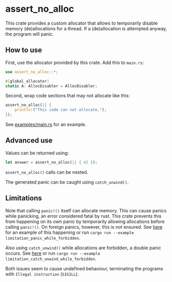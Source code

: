 assert_no_alloc
===============

This crate provides a custom allocator that allows to temporarily disable
memory (de)allocations for a thread. If a (de)allocation is attempted
anyway, the program will panic.

How to use
----------

First, use the allocator provided by this crate. Add this to `main.rs`:

```rust
use assert_no_alloc::*;

#[global_allocator]
static A: AllocDisabler = AllocDisabler;
```

Second, wrap code sections that may not allocate like this:

```rust
assert_no_alloc(|| {
	println!("This code can not allocate.");
});
```

See [examples/main.rs](examples/main.rs) for an example.

Advanced use
------------

Values can be returned using:

```rust
let answer = assert_no_alloc(|| { 42 });
```

`assert_no_alloc()` calls can be nested.

The generated panic can be caught using `catch_unwind()`.

Limitations
-----------

Note that calling `panic!()` itself can allocate memory. This can cause panics
while panicking, an error considered fatal by rust. This crate prevents this
from happening on its own panic by temporarily allowing allocations before
calling `panic!()`. On foreign panics, however, this is not ensured.
See [here](examples/limitation_panic_while_forbidden.rs) for an example of this
happening or run `cargo run --example limitation_panic_while_forbidden`.

Also using `catch_unwind()` while allocations are forbidden, a double panic
occurs. See [here](examples/limitation_catch_unwind_while_forbidden.rs) or run
`cargo run --example limitation_catch_unwind_while_forbidden`.

Both issues seem to cause undefined behaviour, terminating the programs with
`Illegal instruction` (`SIGILL`).
